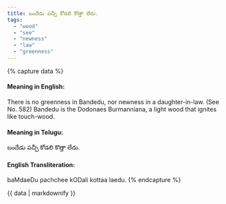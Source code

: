 ```yaml
---
title: బందేడు పచ్చీ కోడలి కొత్తా లేదు.
tags:
  - "wood"
  - "see"
  - "newness"
  - "law"
  - "greenness"
---
```


{% capture data %}
#### Meaning in English:
There is no greenness in Bandedu, nor newness in a daughter-in-law.
(See No. 582)
Bandedu is the Dodonaes Burmanniana, a light wood that ignites like touch-wood.

#### Meaning in Telugu:
బందేడు పచ్చీ కోడలి కొత్తా లేదు.

#### English Transliteration:
baMdaeDu pachchee kODali kottaa laedu.
{% endcapture %}

<div class="notice">{{ data | markdownify }}</div>

